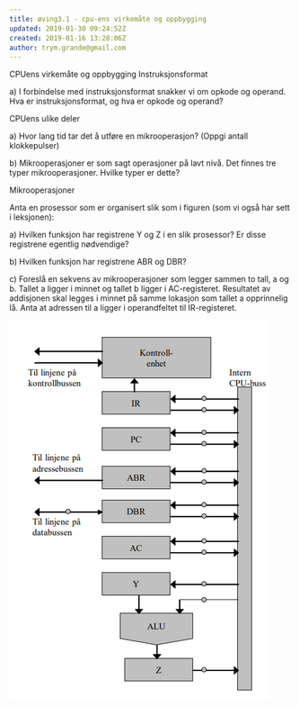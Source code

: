 ```yaml
---
title: øving3.1 - cpu-ens virkemåte og oppbygging
updated: 2019-01-30 09:24:52Z
created: 2019-01-16 13:28:06Z
author: trym.grande@gmail.com
---
```


CPUens virkemåte og oppbygging
Instruksjonsformat

a) I forbindelse med instruksjonsformat snakker vi om opkode og operand. Hva er instruksjonsformat, og hva er opkode og operand?

CPUens ulike deler

a) Hvor lang tid tar det å utføre en mikrooperasjon? (Oppgi antall klokkepulser)

b) Mikrooperasjoner er som sagt operasjoner på lavt nivå. Det finnes tre typer mikrooperasjoner. Hvilke typer er dette?

Mikrooperasjoner

Anta en prosessor som er organisert slik som i figuren (som vi også har sett i leksjonen):

a) Hvilken funksjon har registrene Y og Z i en slik prosessor? Er disse registrene egentlig nødvendige?

b) Hvilken funksjon har registrene ABR og DBR?

c) Foreslå en sekvens av mikrooperasjoner som legger sammen to tall, a og b. Tallet a ligger i minnet og tallet b ligger i AC-registeret. Resultatet av addisjonen skal legges i minnet på samme lokasjon som tallet a opprinnelig lå. Anta at adressen til a ligger i operandfeltet til IR-registeret.

![](../_resources/c87d27897f2cd4ea18b353007bac4d6e.png)